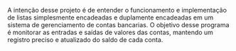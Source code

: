 A intenção desse projeto é de entender o funcionamento e implementação de listas simplesmente encadeadas e duplamente encadeadas em um sistema de gerenciamento de contas bancarias. O objetivo desse programa é monitorar as entradas e saídas de valores das contas, mantendo um registro preciso e atualizado do saldo de cada conta.